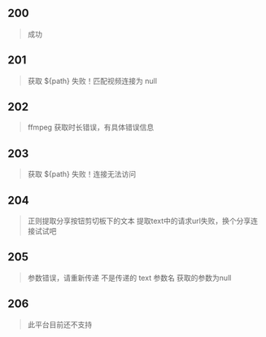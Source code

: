 ## 200
> 成功
## 201
> 获取 ${path} 失败！匹配视频连接为 null
## 202
> ffmpeg 获取时长错误，有具体错误信息
## 203
> 获取 ${path} 失败！连接无法访问
## 204
> 正则提取分享按钮剪切板下的文本 提取text中的请求url失败，换个分享连接试试吧
## 205
> 参数错误，请重新传递 不是传递的 text 参数名 获取的参数为null
## 206
> 此平台目前还不支持